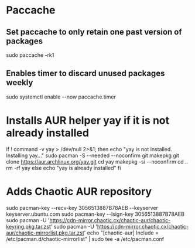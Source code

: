 # Paccache

## Set paccache to only retain one past version of packages

sudo paccache -rk1

## Enables timer to discard unused packages weekly

sudo systemctl enable --now paccache.timer

# Installs AUR helper yay if it is not already installed

if ! command -v yay > /dev/null 2>&1; then
  echo "yay is not installed. Installing yay..."
  sudo pacman -S --needed --noconfirm git makepkg
  git clone https://aur.archlinux.org/yay.git
  cd yay
  makepkg -si --noconfirm
  cd ..
  rm -rf yay
else
  echo "yay is already installed"
fi

# Adds Chaotic AUR repository

sudo pacman-key --recv-key 3056513887B78AEB --keyserver keyserver.ubuntu.com
sudo pacman-key --lsign-key 3056513887B78AEB
sudo pacman -U 'https://cdn-mirror.chaotic.cx/chaotic-aur/chaotic-keyring.pkg.tar.zst'
sudo pacman -U 'https://cdn-mirror.chaotic.cx/chaotic-aur/chaotic-mirrorlist.pkg.tar.zst'
echo "[chaotic-aur]
Include = /etc/pacman.d/chaotic-mirrorlist" | sudo tee -a /etc/pacman.conf
